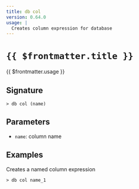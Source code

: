 ```yaml
---
title: db col
version: 0.64.0
usage: |
  Creates column expression for database
---
```


# <code>{{ $frontmatter.title }}</code>

<div style='white-space: pre-wrap;'>{{ $frontmatter.usage }}</div>

## Signature

```> db col (name)```

## Parameters

 -  `name`: column name

## Examples

Creates a named column expression
```shell
> db col name_1
```
